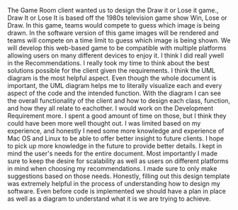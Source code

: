 The Game Room client wanted us to design the Draw it or Lose it game., Draw It or Lose It is based off the 1980s television game show Win, Lose or Draw. In this game, teams would compete to guess which image is being drawn. In the software version of this game images will be rendered and teams will compete on a time limit to guess which image is being shown. We will develop this web-based game to be compatible with multiple platforms allowing users on many different devices to enjoy it.
I think I did reall ywell in the Recommendations. I really took my time to think about the best solutions possible for the client given the requirements.
I think the UML diagram is the most helpful aspect. Even though the whole document is important, the UML diagram helps me to literally visualize each and every aspect of the code and the intended function. With the diagram I can see the overall functionality of the client and how to design each class, function, and how they all relate to eachother.
I would work on the Development Requirement more. I spent a good amount of time on those, but I think they could have been more well thought out. I was limited based on my experience, and honestly I need some more knowledge and experience of Mac OS and Linux to be able to offer better insight to future clients. I hope to pick up more knowledge in the future to provide better details.
I kept in mind the user's needs for the entire document. Most importantly I made sure to keep the desire for scalability as well as users on different platforms in mind when choosing my recommendations. I made sure to only make suggestions based on those needs.
Honestly, filling out this design template was extremely helpful in the process of understanding how to design my software. Even before code is implemented we should have a plan in place as well as a diagram to understand what it is we are trying to achieve.
